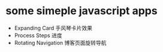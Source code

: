 # some simeple javascript apps

- Expanding Card 手风琴卡片效果
- Process Steps 进度
- Rotating Navigation 博客页面旋转导航
